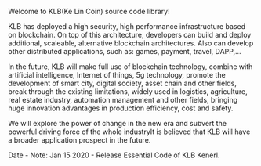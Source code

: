 Welcome to KLB(Ke Lin Coin) source code library!

KLB has deployed a high security, high performance infrastructure based on blockchain. On top of this architecture, developers can build and deploy additional, scaleable, alternative blockchain architectures. Also can develop other distributed applications, such as: games, payment, travel, DAPP,...

In the future, KLB will make full use of blockchain technology, combine with artificial intelligence, Internet of things, 5g technology, promote the development of smart city, digital society, asset chain and other fields, break through the existing limitations, widely used in logistics, agriculture, real estate industry, automation management and other fields, bringing huge innovation advantages in production efficiency, cost and safety.

We will explore the power of change in the new era and subvert the powerful driving force of the whole industryIt is believed that KLB will have a broader application prospect in the future.

Date - Note: Jan 15 2020 - Release Essential Code of KLB Kenerl.
